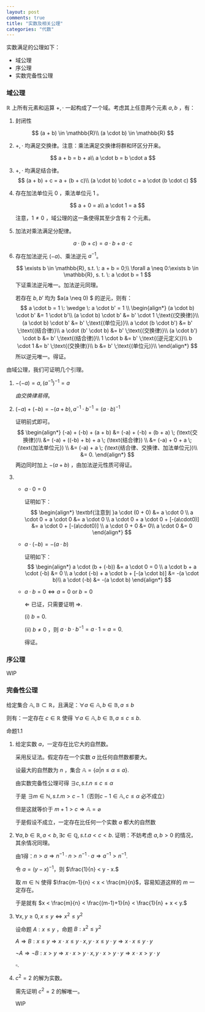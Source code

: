 ```yaml
---
layout: post
comments: true
title: "实数及相关公理"
categories: "代数"
---
```




实数满足的公理如下：

- 域公理
- 序公理
- 实数完备性公理

### 域公理

$\mathbb{R}$ 上所有元素和运算 $+, \cdot$ 一起构成了一个域。考虑其上任意两个元素 $a, b$ ，有：

1. 封闭性

$$
(a + b) \in \mathbb{R}\\ (a \cdot b) \in \mathbb{R}
$$

2. $+, \cdot$ 均满足交换律。注意：乘法满足交换律将群和环区分开来。

$$
a + b = b + a\\ a \cdot b = b \cdot a
$$

3. $+, \cdot$ 均满足结合律。
   $$
   (a + b) + c = a + (b + c)\\ (a \cdot b) \cdot c = a \cdot (b \cdot c)
   $$

4. 存在加法单位元 $0$ ，乘法单位元 $1$ 。

    $$
    a + 0 = a\\
    a \cdot 1 = a
    $$

   注意，$1 \neq 0$ ，域公理的这一条使得其至少含有 2 个元素。

5. 加法对乘法满足分配律。

$$
a \cdot (b + c) = a \cdot b + a \cdot c
$$

6. 存在加法逆元 $(-a)$、乘法逆元 $a^{-1}$。

   $$
   \exists b \in \mathbb{R}, s.t. \: a + b = 0;\\
   \forall a \neq 0:\exists b \in \mathbb{R}, s. t. \: a \cdot b = 1
   $$
   下证乘法逆元唯一。加法逆元同理。
   
   若存在 $b, b'$ 均为 $a(a \neq 0) $ 的逆元，则有：
   $$
   a \cdot b = 1 \: \wedge \: a \cdot b' = 1 \\
   \begin{align*}
   (a \cdot b) \cdot b' &= 1 \cdot b'\\
   (a \cdot b) \cdot b' &= b' \cdot 1 \;\text{(交换律)}\\
   (a \cdot b) \cdot b' &= b' \;\text{(单位元)}\\
   a \cdot (b \cdot b') &= b' \;\text{(结合律)}\\
   a \cdot (b' \cdot b) &= b' \;\text{(交换律)}\\
   (a \cdot b') \cdot b &= b' \;\text{(结合律)}\\
   1 \cdot b &= b' \;\text{(逆元定义)}\\
   b \cdot 1 &= b' \;\text{(交换律)}\\
   b &= b' \;\text{(单位元)}\\
   \end{align*}
   $$
   所以逆元唯一。得证。



由域公理，我们可证明几个引理。

1. $-(-a) = a, (a^{-1})^{-1} = a$

   *由交换律易得*。
   
2. $(-a) + (-b) = -(a + b), a^{-1} \cdot b^{-1} = (a \cdot b)^{-1}$

   证明前式即可。
   $$
   \begin{align*}
   (-a) + (-b) + (a + b) &= (-a) + (-b) + (b + a) \; (\text{交换律})\\
   &= (-a) + ((-b) + b) + a \; (\text{结合律}) \\
   &= (-a) + 0 + a \; (\text{加法单位元}) \\
   &= (-a) + a \; (\text{结合律、交换律、加法单位元})\\
   &= 0.
   \end{align*}
   $$
   两边同时加上 $-(a+b)$ ，由加法逆元性质可得证。

3. 
     - $a \cdot 0 = 0$

       证明如下：
       $$
       \begin{align*}
       \textbf{注意到 }a \cdot (0 + 0) &= a \cdot 0 \\
       a \cdot 0 + a \cdot 0 &= a \cdot 0 \\
       a \cdot 0 + a \cdot 0 + [-(a\cdot0)] &= a \cdot 0 + [-(a\cdot0)] \\
       a \cdot 0 + 0 &= 0\\
       a \cdot 0 &= 0
       \end{align*}
       $$

     - $a \cdot (-b) = -(a \cdot b)$

       证明如下：
       $$
       \begin{align*}
       a \cdot (b + (-b)) &= a \cdot 0 = 0 \\
        a \cdot b + a \cdot (-b) &= 0 \\
        a \cdot (-b) + a \cdot b + [-(a \cdot b)] &= -(a \cdot b)\\
        a \cdot (-b) &= -(a \cdot b)
       \end{align*}
       $$
       
     - $a \cdot b = 0 \Leftrightarrow a = 0 \text{ or } b = 0$
     
       $\Leftarrow$ 已证，只需要证明 $\Rightarrow$.
     
       (i) $b = 0$.
     
       (ii) $b \neq 0$ ，则 $a \cdot b \cdot b^{-1} = a \cdot 1 = a = 0$.
     
       得证。

###  序公理

WIP

### 完备性公理

给定集合 $\mathbb{A, B} \subset \mathbb{R}$，且满足：$\forall a \in \mathbb{A}, b \in \mathbb{B}, a \leq b$

则有：一定存在 $c \in \mathbb{R}$ 使得 $\forall a \in \mathbb{A}, b \in \mathbb{B}, a \leq c \leq b.$



命题1.1

1. 给定实数 $a$，一定存在比它大的自然数。

   采用反证法。假定存在一个实数 $a$ 比任何自然数都要大。

   设最大的自然数为 $n$ ，集合 $\mathbb{A} = \{\alpha | n \leq \alpha \leq a\}$.

   由实数完备性公理可得 $\exists c, s. t. n \leq c \leq \alpha$

   于是 $\exists m \in \mathbb{N}, s.t.m > c - 1$（否则$c-1 \in \mathbb{A},c\leq\alpha\text{ 必不成立}$）

   但是这就等价于 $m + 1 > c \Rightarrow \mathbb{A} = \varnothing$

   于是假设不成立，一定存在比任何一个实数 $a$ 都大的自然数

2. $\forall a, b \in \mathbb{R}, a < b, \exists c \in \mathbb{Q}, s. t. a < c < b.$
   证明：不妨考虑 $a, b > 0$ 的情况，其余情况同理。

   由1得：$n > a \Rightarrow n^{-1} \cdot n > n^{-1} \cdot a \Rightarrow a^{-1} > n^{-1}$.

   令 $a = (y - x)^{-1}$，则 $\frac{1}{n} < y - x.$

   取 $m \in \mathbb{N}$ 使得 $\frac{m-1}{n} < x < \frac{m}{n}$，容易知道这样的 $m$ 一定存在。

   于是就有 $x < \frac{m}{n} < \frac{(m-1)+1}{n} < \frac{1}{n} + x < y.$

3. $\forall x, y \ge 0, x \le y \Leftrightarrow x^2 \leq y^2$

   设命题 $A: x \leq y$ ，命题 $B: x^2 \leq y^2$

   $A \Rightarrow B: x \leq y \Rightarrow x \cdot x \leq y \cdot x, y \cdot x \leq y \cdot y \Rightarrow x \cdot x \leq y \cdot y$

   $\neg A \Rightarrow \neg B: x > y \Rightarrow x \cdot x > y \cdot x, y \cdot x > y \cdot y \Rightarrow x \cdot x > y \cdot y$

   $\square.$ 

4. $c^2 = 2$ 的解为实数。

   需先证明 $c^2 = 2$ 的解唯一。

   WIP

   